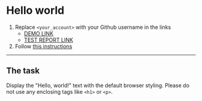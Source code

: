 # Hello world
1. Replace `<your_account>` with your Github username in the links
    - [DEMO LINK](https://<your_account>.github.io/layout_hello-world/) <br>
    - [TEST REPORT LINK](https://<your_account>.github.io/layout_hello-world/report/html_report/)
2. Follow [this instructions](n)
___

## The task 
Display the "Hello, world!" text with the default browser styling. Please do not 
use any enclosing tags like `<h1>` or `<p>`.
